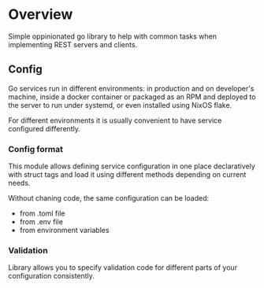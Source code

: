 # Overview

Simple oppinionated go library to help with common tasks when implementing REST servers and clients.


## Config

Go services run in different environments: in production and on developer's
machine, inside a docker container or packaged as an RPM and deployed to
the server to run under systemd, or even installed using NixOS flake.

For different environments it is usually convenient to have service configured
differently.

### Config format

This module allows defining service configuration in one place declaratively
with struct tags and load it using different methods depending on current
needs.

Without chaning code, the same configuration can be loaded:
 * from .toml file
 * from .env file
 * from environment variables

### Validation

Library allows you to specify validation code for different parts of
your configuration consistently.

